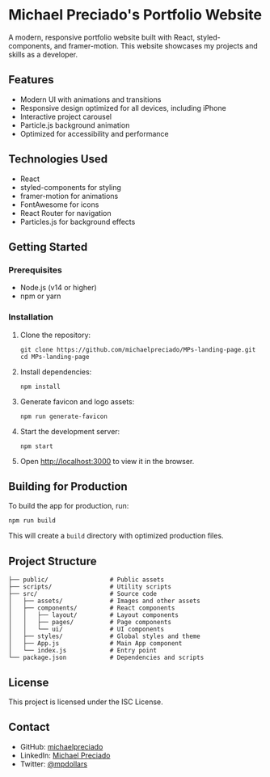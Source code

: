 # Michael Preciado's Portfolio Website

A modern, responsive portfolio website built with React, styled-components, and framer-motion. This website showcases my projects and skills as a developer.

## Features

- Modern UI with animations and transitions
- Responsive design optimized for all devices, including iPhone
- Interactive project carousel
- Particle.js background animation
- Optimized for accessibility and performance

## Technologies Used

- React
- styled-components for styling
- framer-motion for animations
- FontAwesome for icons
- React Router for navigation
- Particles.js for background effects

## Getting Started

### Prerequisites

- Node.js (v14 or higher)
- npm or yarn

### Installation

1. Clone the repository:
   ```
   git clone https://github.com/michaelpreciado/MPs-landing-page.git
   cd MPs-landing-page
   ```

2. Install dependencies:
   ```
   npm install
   ```

3. Generate favicon and logo assets:
   ```
   npm run generate-favicon
   ```

4. Start the development server:
   ```
   npm start
   ```

5. Open [http://localhost:3000](http://localhost:3000) to view it in the browser.

## Building for Production

To build the app for production, run:

```
npm run build
```

This will create a `build` directory with optimized production files.

## Project Structure

```
├── public/                 # Public assets
├── scripts/                # Utility scripts
├── src/                    # Source code
│   ├── assets/             # Images and other assets
│   ├── components/         # React components
│   │   ├── layout/         # Layout components
│   │   ├── pages/          # Page components
│   │   └── ui/             # UI components
│   ├── styles/             # Global styles and theme
│   ├── App.js              # Main App component
│   └── index.js            # Entry point
└── package.json            # Dependencies and scripts
```

## License

This project is licensed under the ISC License.

## Contact

- GitHub: [michaelpreciado](https://github.com/michaelpreciado)
- LinkedIn: [Michael Preciado](https://www.linkedin.com/in/michael-preciado-74959b227/)
- Twitter: [@mpdollars](https://x.com/mpdollars)